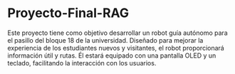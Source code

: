 # Proyecto-Final-RAG
Este proyecto tiene como objetivo desarrollar un robot guía autónomo para el pasillo del bloque 18 de la universidad. Diseñado para mejorar la experiencia de los estudiantes nuevos y visitantes, el robot proporcionará información útil y rutas. Él estará equipado con una pantalla OLED y un teclado, facilitando la interacción con los usuarios.
